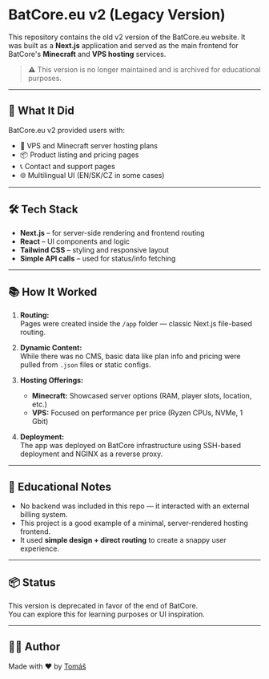 # BatCore.eu v2 (Legacy Version)

This repository contains the old v2 version of the BatCore.eu website. It was built as a **Next.js** application and served as the main frontend for BatCore's **Minecraft** and **VPS hosting** services.

> ⚠️ This version is no longer maintained and is archived for educational purposes.

---

## 🧠 What It Did

BatCore.eu v2 provided users with:

- 🚀 VPS and Minecraft server hosting plans
- 📦 Product listing and pricing pages
- 📞 Contact and support pages
- 🌐 Multilingual UI (EN/SK/CZ in some cases)
---

## 🛠️ Tech Stack

- **Next.js** – for server-side rendering and frontend routing
- **React** – UI components and logic
- **Tailwind CSS** – styling and responsive layout
- **Simple API calls** – used for status/info fetching

---

## 📚 How It Worked

1. **Routing:**  
   Pages were created inside the `/app` folder — classic Next.js file-based routing.

2. **Dynamic Content:**  
   While there was no CMS, basic data like plan info and pricing were pulled from `.json` files or static configs.

3. **Hosting Offerings:**  
   - **Minecraft:** Showcased server options (RAM, player slots, location, etc.)
   - **VPS:** Focused on performance per price (Ryzen CPUs, NVMe, 1 Gbit)

4. **Deployment:**  
   The app was deployed on BatCore infrastructure using SSH-based deployment and NGINX as a reverse proxy.

---

## 🧪 Educational Notes

- No backend was included in this repo — it interacted with an external billing system.
- This project is a good example of a minimal, server-rendered hosting frontend.
- It used **simple design + direct routing** to create a snappy user experience.

---

## 📦 Status

This version is deprecated in favor of the end of BatCore.  
You can explore this for learning purposes or UI inspiration.

---

## 🧑‍💻 Author

Made with ❤️ by [Tomáš](https://tomasdavidik.sk)

